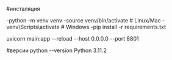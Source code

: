 #инсталяция

-python -m venv venv
-source venv/bin/activate  # Linux/Mac
-venv\Scripts\activate   # Windows
-pip install -r requirements.txt

uvicorn main:app --reload --host 0.0.0.0 --port 8801

#версии 
python --version
Python 3.11.2

